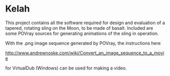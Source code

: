 # Kelah

This project contains all the software required for design and evaluation of a tapered, rotating sling on the Moon, to be made of basalt. Included are some POVray sources for generating animations of the sling in operation.

With the .png image sequence generated by POVray, the instructions here

  http://www.andrewnoske.com/wiki/Convert_an_image_sequence_to_a_movie
  
for VirtualDub (Windows) can be used for making a video.   
